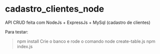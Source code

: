 # cadastro_clientes_node
API CRUD feita com NodeJs + ExpressJs + MySql (cadastro de clientes)

Para testar:

>npm install
>Crie o banco e rode o comando node create-table.js
>npm index.js
